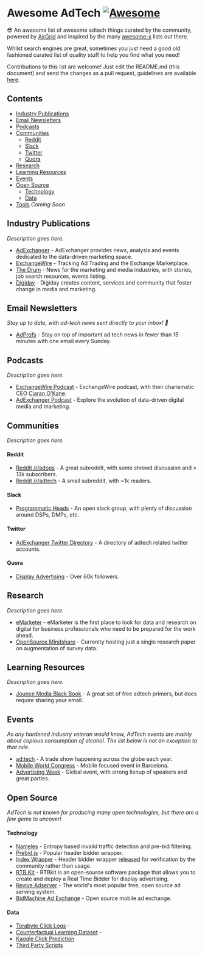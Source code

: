 # Awesome AdTech [![Awesome](https://awesome.re/badge-flat.svg)](https://awesome.re)

😎 An awesome list of awesome adtech things curated by the community, powered by [AirGrid](https://www.airgrid.io/?utm_source=github&utm_campaign=awesome-adtech-list) and inspired by the many [awesome-x](https://github.com/sindresorhus/awesome) lists out there.

Whilst search engines are great, sometimes you just need a good old fashioned curated list of quality stuff to help you find what you need!

Contributions to this list are welcome! Just edit the README.md (this document) and send the changes as a pull request, guidelines are available [here](contributing.md).

## Contents
- [Industry Publications](#industry-publications)
- [Email Newsletters](#email-newsletters)
- [Podcasts](#podcasts)
- [Communities](#communities)
    - [Reddit](#reddit)
    - [Slack](#slack)
    - [Twitter](#twitter)
    - [Quora](#quora)
- [Research](#research)
- [Learning Resources](#learning-resources)
- [Events](#events)
- [Open Source](#open-source)
    - [Technology](#technology)
    - [Data](#data)
- [Tools](#tools) *Coming Soon*

## Industry Publications

*Description goes here.*

* [AdExchanger](https://adexchanger.com/) - AdExchanger provides news, analysis and events dedicated to the data-driven marketing space.
* [ExchangeWire](https://www.exchangewire.com/) - Tracking Ad Trading and the Exchange Marketplace.
* [The Drum](https://www.thedrum.com/) - News for the marketing and media industries, with stories, job search resources, events listing.
* [Digiday](https://digiday.com/) - Digiday creates content, services and community that foster change in media and marketing.

## Email Newsletters

*Stay up to date, with ad-tech news sent directly to your inbox! 📧* 

* [AdProfs](https://adprofs.co/this-week-in-ad-tech/) - Stay on top of important ad tech news in fewer than 15 minutes with one email every Sunday.

## Podcasts

*Description goes here.* 

* [ExchangeWire Podcast](https://www.exchangewire.com/ew-podcast/) - ExchangeWire podcast, with their charismatic CEO [Ciaran O'Kane](https://www.linkedin.com/in/cpokane/).
* [AdExchanger Podcast](https://adexchanger.com/podcast/) - Explore the evolution of data-driven digital media and marketing.

## Communities

*Description goes here.* 

#### Reddit

* [Reddit /r/adops](https://www.reddit.com/r/adops/) - A great subreddit, with some shrewd discussion and > 13k subscribers.
* [Reddit /r/adtech](https://www.reddit.com/r/adtech/) - A small subreddit, with ~1k readers.

#### Slack

* [Programmatic Heads](http://programmatic-heads.com/) - An open slack group, with plenty of discussion around DSPs, DMPs, etc.

#### Twitter

* [AdExchanger Twitter Directory](https://adexchanger.com/twitter-directory/) - A directory of adtech related twitter accounts.

#### Quora

* [Display Advertising](https://www.quora.com/topic/Display-Advertising) - Over 60k followers.

## Research

*Description goes here.* 

* [eMarketer](https://www.emarketer.com/) - eMarketer is the first place to look for data and research on digital for business professionals who need to be prepared for the work ahead.
* [OpenSource Mindshare](https://github.com/OpenSourceMindshare/Research) - Currenlty hosting just a single research paper on augmentation of survey data.

## Learning Resources

*Description goes here.* 

* [Jounce Media Black Book](https://jouncemedia.com/little-black-book) - A great set of free adtech primers, but does require sharing your email.

## Events

*As any hardened industry veteran would know, AdTech events are mainly about copious consumption of alcohol. The list below is not an exception to that rule.* 

* [ad:tech](http://ad-tech.com/) - A trade show happening across the globe each year.
* [Mobile World Congress](https://www.mwcbarcelona.com/) - Mobile focused event in Barcelona.
* [Advertising Week](http://www.advertisingweek.com/) - Global event, with strong lienup of speakers and great parties.

## Open Source

*AdTech is not known for producing many open technologies, but there are a few gems to uncover!*

#### Technology

* [Nameles](https://github.com/Nameles-Org/Nameles) - Entropy based invalid traffic detection and pre-bid filtering.
* [Prebid.js](https://github.com/prebid/Prebid.js/) - Popular header bidder wrapper.
* [Index Wrapper](https://github.com/indexexchange/header-tag-wrapper) - Header bidder wrapper [released](https://www.indexexchange.com/debuting-the-ix-wrapper-ecosystem/) for verification by the community rather than usage.
* [RTB Kit](https://github.com/rtbkit/rtbkit) - RTBkit is an open-source software package that allows you to create and deploy a Real Time Bidder for display advertising.
* [Revive Adserver](https://github.com/revive-adserver/revive-adserver) - The world's most popular free, open source ad serving system.
* [BidMachine Ad Exchange](https://github.com/bidmachine/BidMachine-Ad-Exchange) - Open source mobile ad exchange.

#### Data

* [Terabyte Click Logs](http://labs.criteo.com/2013/12/download-terabyte-click-logs/) - 
* [Counterfactual Learning Dataset](http://research.criteo.com/dataset-release-evaluation-counterfactual-algorithms/) - 
* [Kaggle Click Prediction](http://labs.criteo.com/2014/02/kaggle-display-advertising-challenge-dataset/)
* [Third Party Scripts](https://github.com/patrickhulce/third-party-web)
